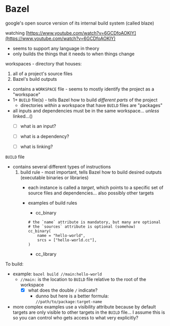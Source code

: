 # Bazel

google's open source version of its internal build system (called blaze)

watching [https://www.youtube.com/watch?v=6GCDfoAOKIY](https://www.youtube.com/watch?v=6GCDfoAOKIY)

- seems to support any language in theory
- only builds the things that it needs to when things change

workspaces - directory that houses:

1. all of a project's source files
2. Bazel's build outputs
- contains a `WORKSPACE` file - seems to mostly identify the project as a "workspace"
- 1+ `BUILD` file(s) - tells Bazel how to build *different parts* of the project
    - directories *within* a workspace that have `BUILD` files are "packages"
- all inputs and dependencies must be in the same workspace... *unless* linked...()
    - [ ]  what is an input?
    - [ ]  what is a dependency?
    - [ ]  what is linking?
    

`BUILD` file

- contains several different types of instructions
    1. build rule - most important, tells Bazel how to build desired outputs (executable binaries or libraries)
        - each instance is called a *target*, which points to a specific set of source files and dependencies... also possibly other targets
        - examples of build rules
            - cc_binary
            
            ```
            # the `name` attribute is mandatory, but many are optional
            # the `sources` attribute is optional (somehow)
            cc_binary(
                name = "hello-world",
                srcs = ["hello-world.cc"],
            )
            ```
            
            - cc_library

To build:

- example: `bazel build //main:hello-world`
    - `//main:` is the location to `BUILD` file relative to the root of the workspace
        - [x]  what does the double `/` indicate?
            - dunno but here is a better formula: `//path/to/package:target-name`
- more complex examples use a visibility attribute because by default targets are only visible to other targets in the `BUILD` file... I assume this is so you can control who gets access to what very explicitly?